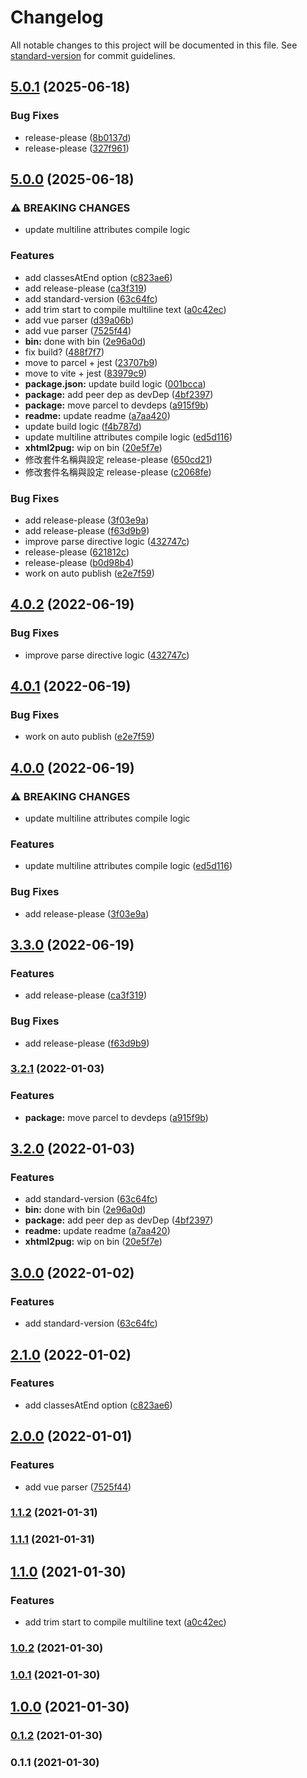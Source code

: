 # Changelog

All notable changes to this project will be documented in this file. See [standard-version](https://github.com/conventional-changelog/standard-version) for commit guidelines.

## [5.0.1](https://github.com/finpo/xhtml2pug/compare/v5.0.0...v5.0.1) (2025-06-18)


### Bug Fixes

* release-please ([8b0137d](https://github.com/finpo/xhtml2pug/commit/8b0137dda65efd74df36ddb719ff9d16e89dc9dc))
* release-please ([327f961](https://github.com/finpo/xhtml2pug/commit/327f9617bbb8da4ad4f67e8e90da0088f1c3cba9))

## [5.0.0](https://github.com/finpo/xhtml2pug/compare/v4.0.2...v5.0.0) (2025-06-18)


### ⚠ BREAKING CHANGES

* update multiline attributes compile logic

### Features

* add classesAtEnd option ([c823ae6](https://github.com/finpo/xhtml2pug/commit/c823ae65eae6aa3d456da7b9f3205aff2383c990))
* add release-please ([ca3f319](https://github.com/finpo/xhtml2pug/commit/ca3f319350d6e583437653f33f4c14a1614606a0))
* add standard-version ([63c64fc](https://github.com/finpo/xhtml2pug/commit/63c64fc0f757da45e0c87740ddebd17fb6bc60b7))
* add trim start to compile multiline text ([a0c42ec](https://github.com/finpo/xhtml2pug/commit/a0c42ecfeb59713067b509e58efc6a12409c0f5d))
* add vue parser ([d39a06b](https://github.com/finpo/xhtml2pug/commit/d39a06b46c37f92ba0328ab2006662ce668d09a8))
* add vue parser ([7525f44](https://github.com/finpo/xhtml2pug/commit/7525f447f9c1770dd71ec9417bd7325beab0b4f3))
* **bin:** done with bin ([2e96a0d](https://github.com/finpo/xhtml2pug/commit/2e96a0d59882f359726e6aaf873665be4100718e))
* fix build? ([488f7f7](https://github.com/finpo/xhtml2pug/commit/488f7f71c7690eadfc9041b46449e1180f3cc80c))
* move to parcel + jest ([23707b9](https://github.com/finpo/xhtml2pug/commit/23707b9a7161fd6d054a8ca197a2513d82e7f680))
* move to vite + jest ([83979c9](https://github.com/finpo/xhtml2pug/commit/83979c9cadfba367fca5cf1326947ee9016422f7))
* **package.json:** update build logic ([001bcca](https://github.com/finpo/xhtml2pug/commit/001bccae5990aa6e757a2439ded42ad6e95f71a5))
* **package:** add peer dep as devDep ([4bf2397](https://github.com/finpo/xhtml2pug/commit/4bf2397771011e0b291ba2562d444f715d2493e0))
* **package:** move parcel to devdeps ([a915f9b](https://github.com/finpo/xhtml2pug/commit/a915f9b0a205d18143a70750b32fa629950554b1))
* **readme:** update readme ([a7aa420](https://github.com/finpo/xhtml2pug/commit/a7aa4202584d547b8f6e1f843ccfac62b9f6bf9f))
* update build logic ([f4b787d](https://github.com/finpo/xhtml2pug/commit/f4b787dc15bcb0069838eee317e467fdfda2cafe))
* update multiline attributes compile logic ([ed5d116](https://github.com/finpo/xhtml2pug/commit/ed5d116181725b8875cea0f686a3a3de2d3ea6f2))
* **xhtml2pug:** wip on bin ([20e5f7e](https://github.com/finpo/xhtml2pug/commit/20e5f7e6cba5ac3b572350f983e199b33c5d6202))
* 修改套件名稱與設定 release-please ([650cd21](https://github.com/finpo/xhtml2pug/commit/650cd21ec68503352059caceb710e0f2da14dfd3))
* 修改套件名稱與設定 release-please ([c2068fe](https://github.com/finpo/xhtml2pug/commit/c2068fecd048ff4dc656ff0f2d0e409b255a62f2))


### Bug Fixes

* add release-please ([3f03e9a](https://github.com/finpo/xhtml2pug/commit/3f03e9a04012f8bc58ea1cd0e50c312b1534133a))
* add release-please ([f63d9b9](https://github.com/finpo/xhtml2pug/commit/f63d9b979fd3e20662bd2b561d4b0187c5c616dc))
* improve parse directive logic ([432747c](https://github.com/finpo/xhtml2pug/commit/432747c04b672f9d63693b6b1fa460541f83e7d0))
* release-please ([621812c](https://github.com/finpo/xhtml2pug/commit/621812c502e143708544226ca21327c4037063af))
* release-please ([b0d98b4](https://github.com/finpo/xhtml2pug/commit/b0d98b46c70af25e3e973394a3ec1ca941ec7036))
* work on auto publish ([e2e7f59](https://github.com/finpo/xhtml2pug/commit/e2e7f5962c4ba66c2c972a7ee4908f0a53f3598c))

## [4.0.2](https://github.com/dimensi/xhtml2pug/compare/v4.0.1...v4.0.2) (2022-06-19)


### Bug Fixes

* improve parse directive logic ([432747c](https://github.com/dimensi/xhtml2pug/commit/432747c04b672f9d63693b6b1fa460541f83e7d0))

## [4.0.1](https://github.com/dimensi/xhtml2pug/compare/v4.0.0...v4.0.1) (2022-06-19)


### Bug Fixes

* work on auto publish ([e2e7f59](https://github.com/dimensi/xhtml2pug/commit/e2e7f5962c4ba66c2c972a7ee4908f0a53f3598c))

## [4.0.0](https://github.com/dimensi/xhtml2pug/compare/v3.3.0...v4.0.0) (2022-06-19)


### ⚠ BREAKING CHANGES

* update multiline attributes compile logic

### Features

* update multiline attributes compile logic ([ed5d116](https://github.com/dimensi/xhtml2pug/commit/ed5d116181725b8875cea0f686a3a3de2d3ea6f2))


### Bug Fixes

* add release-please ([3f03e9a](https://github.com/dimensi/xhtml2pug/commit/3f03e9a04012f8bc58ea1cd0e50c312b1534133a))

## [3.3.0](https://github.com/dimensi/xhtml2pug/compare/v3.2.1...v3.3.0) (2022-06-19)


### Features

* add release-please ([ca3f319](https://github.com/dimensi/xhtml2pug/commit/ca3f319350d6e583437653f33f4c14a1614606a0))


### Bug Fixes

* add release-please ([f63d9b9](https://github.com/dimensi/xhtml2pug/commit/f63d9b979fd3e20662bd2b561d4b0187c5c616dc))

### [3.2.1](https://github.com/dimensi/xhtml2pug/compare/v3.2.0...v3.2.1) (2022-01-03)


### Features

* **package:** move parcel to devdeps ([a915f9b](https://github.com/dimensi/xhtml2pug/commit/a915f9b0a205d18143a70750b32fa629950554b1))

## [3.2.0](https://github.com/dimensi/xhtml2pug/compare/v3.0.0...v3.2.0) (2022-01-03)


### Features

* add standard-version ([63c64fc](https://github.com/dimensi/xhtml2pug/commit/63c64fc0f757da45e0c87740ddebd17fb6bc60b7))
* **bin:** done with bin ([2e96a0d](https://github.com/dimensi/xhtml2pug/commit/2e96a0d59882f359726e6aaf873665be4100718e))
* **package:** add peer dep as devDep ([4bf2397](https://github.com/dimensi/xhtml2pug/commit/4bf2397771011e0b291ba2562d444f715d2493e0))
* **readme:** update readme ([a7aa420](https://github.com/dimensi/xhtml2pug/commit/a7aa4202584d547b8f6e1f843ccfac62b9f6bf9f))
* **xhtml2pug:** wip on bin ([20e5f7e](https://github.com/dimensi/xhtml2pug/commit/20e5f7e6cba5ac3b572350f983e199b33c5d6202))

## [3.0.0](https://github.com/dimensi/xhtml2pug/compare/v2.1.0...v3.0.0) (2022-01-02)

### Features

- add standard-version ([63c64fc](https://github.com/dimensi/xhtml2pug/commit/63c64fc0f757da45e0c87740ddebd17fb6bc60b7))

## [2.1.0](https://github.com/dimensi/xhtml2pug/compare/v2.0.0...v2.1.0) (2022-01-02)

### Features

- add classesAtEnd option ([c823ae6](https://github.com/dimensi/xhtml2pug/commit/c823ae65eae6aa3d456da7b9f3205aff2383c990))

## [2.0.0](https://github.com/dimensi/xhtml2pug/compare/v1.1.2...v2.0.0) (2022-01-01)

### Features

- add vue parser ([7525f44](https://github.com/dimensi/xhtml2pug/commit/7525f447f9c1770dd71ec9417bd7325beab0b4f3))

### [1.1.2](https://github.com/dimensi/xhtml2pug/compare/v1.1.1...v1.1.2) (2021-01-31)

### [1.1.1](https://github.com/dimensi/xhtml2pug/compare/v1.1.0...v1.1.1) (2021-01-31)

## [1.1.0](https://github.com/dimensi/xhtml2pug/compare/v1.0.2...v1.1.0) (2021-01-30)

### Features

- add trim start to compile multiline text ([a0c42ec](https://github.com/dimensi/xhtml2pug/commit/a0c42ecfeb59713067b509e58efc6a12409c0f5d))

### [1.0.2](https://github.com/dimensi/xhtml2pug/compare/v1.0.1...v1.0.2) (2021-01-30)

### [1.0.1](https://github.com/dimensi/xhtml2pug/compare/v1.0.0...v1.0.1) (2021-01-30)

## [1.0.0](https://github.com/YOUR_GITHUB_USER_NAME/xhtml2pug/compare/v0.1.2...v1.0.0) (2021-01-30)

### [0.1.2](https://github.com/YOUR_GITHUB_USER_NAME/xhtml2pug/compare/v0.1.1...v0.1.2) (2021-01-30)

### 0.1.1 (2021-01-30)
